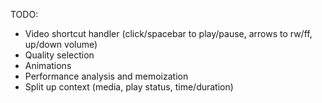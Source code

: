 TODO:

- Video shortcut handler (click/spacebar to play/pause, arrows to rw/ff, up/down volume)
- Quality selection
- Animations
- Performance analysis and memoization
- Split up context (media, play status, time/duration)
